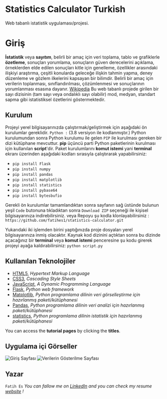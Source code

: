 # Statistics Calculator Turkish
Web tabanlı istatistik uygulaması/projesi.


# Giriş
**İstatistik** veya **sayıtım**, belirli bir amaç için veri toplama, tablo ve grafiklerle **özetleme**, sonuçları yorumlama, sonuçların güven derecelerini açıklama, örneklerden elde edilen sonuçları kitle için genelleme, özellikler arasındaki ilişkiyi araştırma, çeşitli konularda geleceğe ilişkin tahmin yapma, deney düzenleme ve gözlem ilkelerini kapsayan bir bilimdir. Belirli bir amaç için verilerin toplanması, sınıflandırılması, çözümlenmesi ve sonuçlarının yorumlanması esasına dayanır. 
[Wikipedia](https://tr.wikipedia.org/wiki/%C4%B0statistik)
Bu web tabanlı projede girilen bir sayı dizisinin (tam sayı veya ondalıklı sayı olabilir) mod, medyan, standart sapma gibi istatistiksel özetlerini göstermektedir.



## Kurulum

Projeyi yerel bilgisayarınızda çalıştırmak/geliştirmek için aşağıdaki ön kurulumlar gereklidir.
`Python :` (3.8 versiyon ile kodlanmıştır.)
Python kurulumundan sonra Python kurulumu ile gelen `PIP` ile kurulması gereken bir dizi kütüphane mevcuttur. **pip** üçüncü parti Python paketlerinin kurulması için kullanılan **script**'dir.
Paket kurulumlarını **komut istemi** yani **terminal** ekranı üzerinden aşağıdaki kodları sırasıyla çalıştırarak yapabilirsiniz:

- `pip install Flask`
- `pip install numpy`
- `pip install pandas`
- `pip install matplotlib`
- `pip install statistics`
- `pip install pybase64`
- `pip install bytesbufio`

Gerekli ön kurulumlar tamamlandıktan sonra sayfanın sağ üstünde bulunun yeşil `Code` butonuna tıkladıktan sonra `Download ZIP` seçeneği ile kişisel bilgisayarınıza indirebilirsiniz.
veya
Repoyu şu kodla klonlayabilirsiniz : `https://github.com/fatihes1/statistics-calculator.git`

Yukarıdaki iki işlemden birini yaptığınızda proje dosyaları yerel bilgisayarınıza inmiş olacaktır. Kaynak kod dizinini açtıktan sonra bu dizinde açacağınız bir **terminal** veya **komut istemi** penceresine şu kodu girerek projeyi ayağa kaldırabilirsiniz: `python script.py`

##  Kullanılan Teknolojiler

 - [HTML5](https://www.w3schools.com/html/), *Hypertext Markup Language*
 - [CSS3](https://www.w3schools.com/css/), *Cascading Style Sheets*
 - [JavaScript](https://www.javascript.com/),  *A Dynamic Programming Language*
 - [Flask](https://flask.palletsprojects.com/en/2.0.x/), *Python web framework*
 - [Matplotlib](https://matplotlib.org/), *Python programlama dilinin veri görselleştirme için hazırlanmış paketi/kütüphanesi*
 - [Pandas](https://pandas.pydata.org/), *Python programlama dilinin veri analizi için hazırlanmış paketi/kütüphanesi*
 - [statistics](https://docs.python.org/3/library/statistics.html), *Python programlama dilinin istatistik için hazırlanmış paketi/kütüphanesi*

You can access the **tutorial pages** by clicking the **titles**.
## Uygulama içi Görseller
![Giriş Sayfası](https://user-images.githubusercontent.com/54971670/118193425-56b4b980-b450-11eb-8d00-caf02d9adb44.PNG)
![Verilerin Gösterilme Sayfası](https://user-images.githubusercontent.com/54971670/118193422-55838c80-b450-11eb-9221-6a1260feb060.PNG)

## Yazar
`Fatih Es`
*You can fallow me on [LinkedIn](https://www.linkedin.com/in/fatihes/) and you can check my resume [website](https://fatihes1.github.io/) !*
